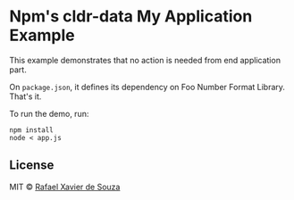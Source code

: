 # Npm's cldr-data My Application Example

This example demonstrates that no action is needed from end application part.

On `package.json`, it defines its dependency on Foo Number Format Library.
That's it.

To run the demo, run:

    npm install
    node < app.js

## License

MIT © [Rafael Xavier de Souza](http://rafael.xavier.blog.br)
